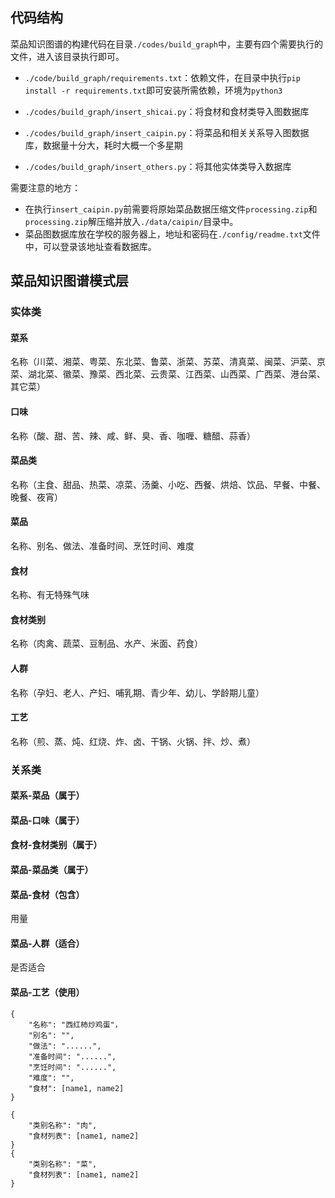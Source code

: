 ## 代码结构

菜品知识图谱的构建代码在目录`./codes/build_graph`中，主要有四个需要执行的文件，进入该目录执行即可。

- `./code/build_graph/requirements.txt`：依赖文件，在目录中执行`pip install -r requirements.txt`即可安装所需依赖，环境为`python3`

- `./codes/build_graph/insert_shicai.py`：将食材和食材类导入图数据库
- `./codes/build_graph/insert_caipin.py`：将菜品和相关关系导入图数据库，数据量十分大，耗时大概一个多星期

- `./codes/build_graph/insert_others.py`：将其他实体类导入数据库

需要注意的地方：

- 在执行`insert_caipin.py`前需要将原始菜品数据压缩文件`processing.zip`和`processing.zip`解压缩并放入`./data/caipin/`目录中。
- 菜品图数据库放在学校的服务器上，地址和密码在`./config/readme.txt`文件中，可以登录该地址查看数据库。

## 菜品知识图谱模式层

### 实体类

#### 菜系

名称（川菜、湘菜、粤菜、东北菜、鲁菜、浙菜、苏菜、清真菜、闽菜、沪菜、京菜、湖北菜、徽菜、豫菜、西北菜、云贵菜、江西菜、山西菜、广西菜、港台菜、其它菜）

#### 口味

名称（酸、甜、苦、辣、咸、鲜、臭、香、咖喱、糖醋、蒜香）

#### 菜品类

名称（主食、甜品、热菜、凉菜、汤羹、小吃、西餐、烘焙、饮品、早餐、中餐、晚餐、夜宵）

#### 菜品

名称、别名、做法、准备时间、烹饪时间、难度

#### 食材

名称、有无特殊气味

#### 食材类别

名称（肉禽、蔬菜、豆制品、水产、米面、药食）

#### 人群

名称（孕妇、老人、产妇、哺乳期、青少年、幼儿、学龄期儿童）

#### 工艺

名称（煎、蒸、炖、红烧、炸、卤、干锅、火锅、拌、炒、煮）



### 关系类

#### 菜系-菜品（属于）

#### 菜品-口味（属于）

#### 食材-食材类别（属于）

#### 菜品-菜品类（属于）

#### 菜品-食材（包含）

用量

#### 菜品-人群（适合）

是否适合

#### 菜品-工艺（使用）



```
{
	"名称": "西红柿炒鸡蛋"，
	"别名": "",
	"做法": "......",
	"准备时间": "......",
	"烹饪时间": "......",
	"难度": "",
	"食材": [name1, name2]
}

{
	"类别名称": "肉",
	"食材列表": [name1, name2]
}
{
	"类别名称": "菜",
	"食材列表": [name1, name2]
}
```

